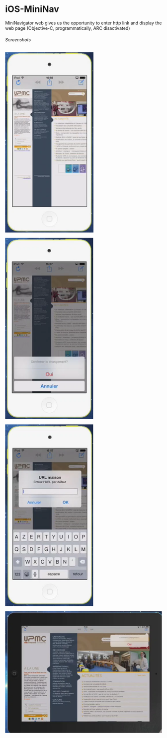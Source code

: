 iOS-MiniNav
===========

MiniNavigator web gives us the opportunity to enter http link and display the web page (Objective-C, programmatically, ARC disactivated)

###### Screenshots
![alt text](https://github.com/Kingsousse/iOS-MiniNav/blob/master/capt1.png "screen 1")

![alt text](https://github.com/Kingsousse/iOS-MiniNav/blob/master/capt2.png "screen 2") 

![alt text](https://github.com/Kingsousse/iOS-MiniNav/blob/master/capt3.png "screen 3") 

![alt text](https://github.com/Kingsousse/iOS-MiniNav/blob/master/capt4.png "screen 4") 
